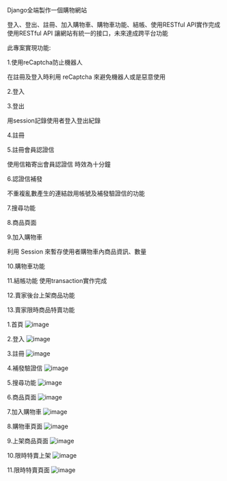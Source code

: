 Django全端製作一個購物網站

登入、登出、註冊、加入購物車、購物車功能、結帳、使用RESTful API實作完成
使用RESTful API 讓網站有統一的接口，未來達成跨平台功能

此專案實現功能:

1.使用reCaptcha防止機器人

在註冊及登入時利用 reCaptcha 來避免機器人或是惡意使用

2.登入

3.登出

用session記錄使用者登入登出紀錄

4.註冊

5.註冊會員認證信

使用信箱寄出會員認證信 時效為十分鐘

6.認證信補發

不重複亂數產生的連結啟用帳號及補發驗證信的功能

7.搜尋功能

8.商品頁面

9.加入購物車

利用 Session 來暫存使用者購物車內商品資訊、數量

10.購物車功能

11.結帳功能
使用transaction實作完成

12.賣家後台上架商品功能

13.賣家限時商品特賣功能





1.首頁
![image](https://github.com/valosz66842/python_django_web_shop/blob/master/images/%E9%A6%96%E9%A0%81.png)

2.登入
![image](https://github.com/valosz66842/python_django_web_shop/blob/master/images/%E7%99%BB%E5%85%A5.png)

3.註冊
![image](https://github.com/valosz66842/python_django_web_shop/blob/master/images/%E8%A8%BB%E5%86%8A.png)

4.補發驗證信
![image](https://github.com/valosz66842/python_django_web_shop/blob/master/images/%E8%A3%9C%E7%99%BC%E9%A9%97%E8%AD%89%E4%BF%A1.png)

5.搜尋功能
![image](https://github.com/valosz66842/python_django_web_shop/blob/master/images/%E6%90%9C%E5%B0%8B.png)

6.商品頁面
![image](https://github.com/valosz66842/python_django_web_shop/blob/master/images/%E5%95%86%E5%93%81%E9%A0%81%E9%9D%A2.png)

7.加入購物車
![image](https://github.com/valosz66842/python_django_web_shop/blob/master/images/%E5%8A%A0%E5%85%A5%E8%B3%BC%E7%89%A9%E8%BB%8A%E5%8A%9F%E8%83%BD.png)

8.購物車頁面
![image](https://github.com/valosz66842/python_django_web_shop/blob/master/images/%E8%B3%BC%E7%89%A9%E8%BB%8A%E5%8A%9F%E8%83%BD.png)

9.上架商品頁面
![image](https://github.com/valosz66842/python_django_web_shop/blob/master/images/%E4%B8%8A%E5%82%B3%E5%95%86%E5%93%81%E5%8A%9F%E8%83%BD.png)

10.限時特賣上架
![image](https://github.com/valosz66842/python_django_web_shop/blob/master/images/%E9%99%90%E6%99%82%E7%89%B9%E8%B3%A3%E5%8A%9F%E8%83%BD.png)

11.限時特賣頁面
![image](https://github.com/valosz66842/python_django_web_shop/blob/master/images/%E9%99%90%E6%99%82%E6%90%B6%E8%B3%BC%E9%A0%81%E9%9D%A2.png)